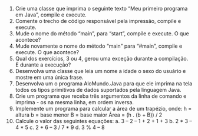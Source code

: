 1.	Crie uma classe que imprima o seguinte texto “Meu primeiro programa em Java”, compile e execute.
2.	Comente o trecho de código responsável pela impressão, compile e execute.
3.	Mude o nome do método “main”, para “start”, compile e execute. O que acontece?
4.	Mude novamente o nome do método “main” para “#main”, compile e execute. O que acontece?
5.	Qual dos exercícios, 3 ou 4, gerou uma exceção durante a compilação. E durante a execução?   
6.	Desenvolva uma classe que leia um nome a idade o sexo do usuário e mostre em uma única frase. 
7.	Desenvolva um o programa AloMundo.Java para que ele imprima na tela todos os tipos primitivos de dados suportados pela linguagem Java.
8.	Crie um programa que receba três argumentos da linha de comando e imprima - os na mesma linha, em ordem inversa.
9.	Implemente um programa para calcular a área de um trapézio, onde:
h = altura
b = base menor
B = base maior
Área = (h . (b + B)) / 2
10.	Calcule o valor das seguintes equações:
a. 3 – 2 – 1 + 2 + 1 + 3
b. 2 * 3 – 4 * 5
c. 2 + 6 – 3 / 7 * 9
d. 3 % 4 – 8  
